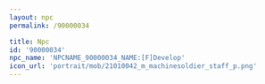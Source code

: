 ```yaml
---
layout: npc
permalink: /90000034

title: Npc
id: '90000034'
npc_name: 'NPCNAME_90000034_NAME:[F]Develop'
icon_url: 'portrait/mob/21010042_m_machinesoldier_staff_p.png'
---
```

